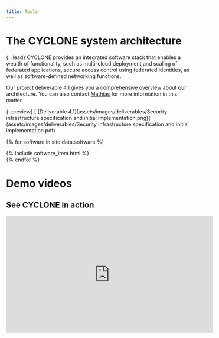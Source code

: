 ```yaml
---
title: Tools
---
```

<h1>The CYCLONE system architecture</h1>

{: .lead}
CYCLONE provides an integrated software stack that enables a wealth of functionality, such as multi-cloud deployment and scaling of federated applications, secure access control using federated identities, as well as software-defined networking functions.

Our project deliverable 4.1 gives you a comprehensive overview about our architecture. You can also contact [Mathias](/contact.html#mathias-slawik) for more information in this matter.

{:.preview}
[![Deliverable 4.1](assets/images/deliverables/Security infrastructure specification and initial implementation.png)](assets/images/deliverables/Security infrastructure specification and initial implementation.pdf)

{% for software in site.data.software %}
<div markdown="0">
  {% include software_item.html %}
</div> 
{% endfor %}

# Demo videos

<h2>See CYCLONE in action</h2>

<iframe width="560" height="315" src="https://www.youtube.com/embed/videoseries?list=PLSMnrD4M5OV0R0QIw9-MGqiwwbaIDauaL" frameborder="0" allowfullscreen></iframe>
